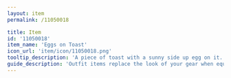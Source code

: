 ```yaml
---
layout: item
permalink: /11050018

title: Item
id: '11050018'
item_name: 'Eggs on Toast'
icon_url: 'item/icon/11050018.png'
tooltip_description: 'A piece of toast with a sunny side up egg on it. Nice and yolky!'
guide_description: 'Outfit items replace the look of your gear when equipped.'
---
```

